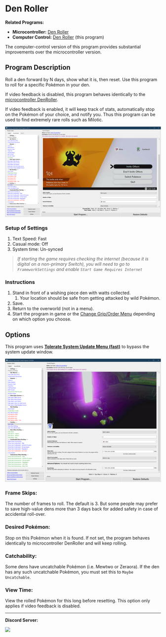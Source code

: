 # Den Roller

**Related Programs:**
- **Microcontroller:** [Den Roller](https://github.com/PokemonAutomation/Microcontroller/blob/master/Wiki/Programs/PokemonSwSh/DenRoller.md)
- **Computer Control:** [Den Roller](https://github.com/PokemonAutomation/ComputerControl/blob/master/Wiki/Programs/PokemonSwSh/DenRoller.md) (this program)

The computer-control version of this program provides substantial improvements over the microcontroller version.


## Program Description

Roll a den forward by N days, show what it is, then reset. Use this program to roll for a specific Pokémon in your den.

If video feedback is disabled, this program behaves identically to the [microcontroller DenRoller](https://github.com/PokemonAutomation/Microcontroller/blob/master/Wiki/Programs/PokemonSwSh/DenRoller.md).

If video feedback is enabled, it will keep track of stats, automatically stop on the Pokémon of your choice, and notify you. Thus this program can be used to find extremely rare rolls such as Milotic.


<img src="images/DenRoller-0.png">


### Setup of Settings

1. Text Speed: Fast
2. Casual mode: Off
3. System time: Un-synced

> *If starting the game requires checking the internet (because it is digital on a non-primary Switch), you will need to go to `FrameworkSettings` and enable `Start Game Requires Internet`*

### Instructions

1. Stand in front of a wishing piece den with watts collected.
   1. Your location should be safe from getting attacked by wild Pokémon.
2. Save.
3. Return to the overworld (not in a menu).
4. Start the program in game or the [Change Grip/Order Menu](https://github.com/PokemonAutomation/Microcontroller/blob/master/Wiki/Programs/NintendoSwitch/ChangeGripOrderMenu.md) depending on which option you choose.


## Options

This program uses [**Tolerate System Update Menu (fast)**](/Wiki/Programs/NintendoSwitch/FrameworkSettings.md#tolerate-system-update-menu-fast) to bypass the system update window.

<img src="images/DenRoller-Settings.png">

### Frame Skips:

The number of frames to roll. The default is 3. But some people may prefer to save high-value dens more than 3 days back for added safety in case of accidental roll-over.

### Desired Pokémon:

Stop on this Pokémon when it is found. If not set, the program behaves identically to microcontroller DenRoller and will keep rolling.

### Catchability:

Some dens have uncatchable Pokémon (i.e. Mewtwo or Zeraora). If the den has any such uncatchable Pokémon, you must set this to `Maybe Uncatchable`.

### View Time:

View the rolled Pokémon for this long before resetting. This option only applies if video feedback is disabled.



<hr>

**Discord Server:** 

[<img src="https://canary.discordapp.com/api/guilds/695809740428673034/widget.png?style=banner2">](https://discord.gg/cQ4gWxN)

